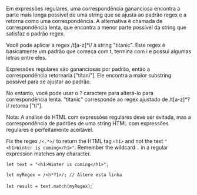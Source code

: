 Em expressões regulares, uma correspondência gananciosa encontra a parte mais longa possível de uma string que se ajusta ao padrão regex e a retorna como uma correspondência. A alternativa é chamada de correspondência lenta, que encontra a menor parte possível da string que satisfaz o padrão regex.

Você pode aplicar a regex /t[a-z]*i/ à string "titanic". Este regex é basicamente um padrão que começa com t, termina com i e possui algumas letras entre eles.

Expressões regulares são gananciosas por padrão, então a correspondência retornaria ["titani"]. Ele encontra a maior substring possível para se ajustar ao padrão.

No entanto, você pode usar o ? caractere para alterá-lo para correspondência lenta. "titanic" corresponde ao regex ajustado de /t[a-z]*?i/ retorna ["ti"].

Nota: A análise de HTML com expressões regulares deve ser evitada, mas a correspondência de padrões de uma string HTML com expressões regulares é perfeitamente aceitável.

Fix the regex `/<.*>/` to return the HTML tag `<h1>` and not the text `"<h1>Winter is coming</h1>"`. Remember the wildcard `.` in a regular expression matches any character.

`let text = "<h1>Winter is coming</h1>";`

`let myRegex = /<h*?1>/; // Altere esta linha`

`let result = text.match(myRegex)`;`
